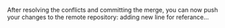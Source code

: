 After resolving the conflicts and committing the merge, you can now push your changes to the remote repository:
adding new line for referance...
